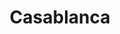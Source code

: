---
layout: post
title: Casablanca
director: Michael Curtiz
year: 1942
cover: https://images.mubicdn.net/images/film/164/cache-8007-1481117541/image-w1280.jpg
imdb250: true
oscar: true
sas: true
---